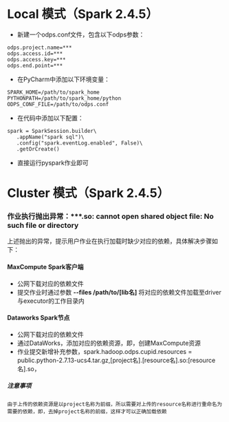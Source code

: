 # Local 模式（Spark 2.4.5）

- 新建一个odps.conf文件，包含以下odps参数：
```
odps.project.name=***
odps.access.id=***
odps.access.key=***
odps.end.point=***
```

- 在PyCharm中添加以下环境变量：
```
SPARK_HOME=/path/to/spark_home
PYTHONPATH=/path/to/spark_home/python
ODPS_CONF_FILE=/path/to/odps.conf
```

- 在代码中添加以下配置：
```
spark = SparkSession.builder\
   .appName("spark sql")\
   .config("spark.eventLog.enabled", False)\
   .getOrCreate()
```

- 直接运行pyspark作业即可

# Cluster 模式（Spark 2.4.5）

### 作业执行抛出异常：***.so: cannot open shared object file: No such file or directory

上述抛出的异常，提示用户作业在执行加载时缺少对应的依赖，具体解决步骤如下：
#### MaxCompute Spark客户端
* 公网下载对应的依赖文件
* 提交作业时通过参数 **--files /path/to/[lib名]** 将对应的依赖文件加载至driver与executor的工作目录内

#### Dataworks Spark节点
* 公网下载对应的依赖文件
* 通过DataWorks，添加对应的依赖资源，即，创建MaxCompute资源
* 作业提交新增补充参数，spark.hadoop.odps.cupid.resources = public.python-2.7.13-ucs4.tar.gz,[project名].[resource名].so:[resource名].so，

##### 注意事项
```
由于上传的依赖资源是以project名称为前缀，所以需要对上传的resource名称进行重命名为需要的依赖，即，去掉project名称的前缀，这样才可以正确加载依赖
```
